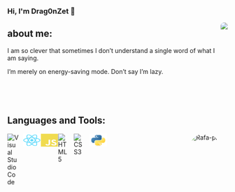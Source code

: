 ### Hi, I'm Drag0nZet 👋

<img align="right" height="500" style="border-radius:50px;" src="https://steamuserimages-a.akamaihd.net/ugc/773981969138689640/5477EEF8486C17EAFEE5C2E66854EC3CA6AD6762/?imw=5000&imh=5000&ima=fit&impolicy=Letterbox&imcolor=%23000000&letterbox=false">

## about me:

I am so clever that sometimes I don’t understand a single word of what I am saying.

I’m merely on energy-saving mode. Don’t say I’m lazy.



&nbsp;&nbsp;

&nbsp;&nbsp;

## Languages and Tools:

<img align="left" alt="Visual Studio Code" width="26px" src="https://cdn.jsdelivr.net/gh/devicons/devicon/icons/vscode/vscode-original.svg" style="padding-right:10px;" />
<img align="left" alt="Rafa-React" height="30" width="40" src="https://raw.githubusercontent.com/devicons/devicon/master/icons/react/react-original.svg">
<img align="left" alt="Rafa-Js" height="30" width="40" src="https://raw.githubusercontent.com/devicons/devicon/master/icons/javascript/javascript-plain.svg">
<img align="left" alt="HTML5" width="26px" src="https://cdn.jsdelivr.net/gh/devicons/devicon/icons/html5/html5-original.svg" style="padding-right:10px;" />
<img align="left" alt="CSS3" width="26px" src="https://cdn.jsdelivr.net/gh/devicons/devicon/icons/css3/css3-original.svg" style="padding-right:10px;" />
<img align="left" alt="Rafa-Python" height="30" width="40" src="https://raw.githubusercontent.com/devicons/devicon/master/icons/python/python-original.svg">

  
  <img align="right" alt="Rafa-pic" height="200" style="border-radius:50px;"
 src="https://cdn.discordapp.com/attachments/393187986264555521/982872108478627860/Defalt_v2.webp">
  

